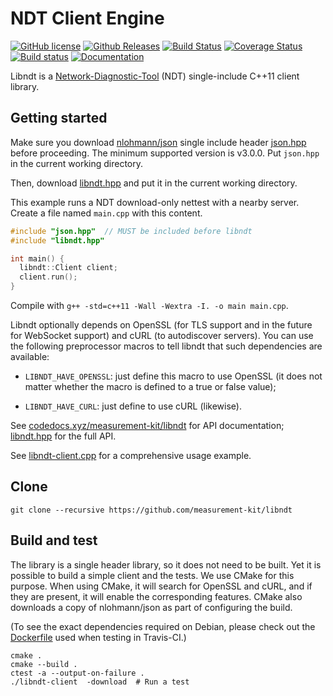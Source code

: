 # NDT Client Engine

[![GitHub license](https://img.shields.io/github/license/measurement-kit/libndt.svg)](https://raw.githubusercontent.com/measurement-kit/libndt/master/LICENSE) [![Github Releases](https://img.shields.io/github/release/measurement-kit/libndt.svg)](https://github.com/measurement-kit/libndt/releases) [![Build Status](https://img.shields.io/travis/measurement-kit/libndt/master.svg)](https://travis-ci.org/measurement-kit/libndt) [![Coverage Status](https://img.shields.io/coveralls/measurement-kit/libndt/master.svg)](https://coveralls.io/github/measurement-kit/libndt?branch=master) [![Build status](https://img.shields.io/appveyor/ci/bassosimone/libndt/master.svg)](https://ci.appveyor.com/project/bassosimone/libndt/branch/master) [![Documentation](https://codedocs.xyz/measurement-kit/libndt.svg)](https://codedocs.xyz/measurement-kit/libndt/)

Libndt is a [Network-Diagnostic-Tool](
https://github.com/ndt-project/ndt/wiki/NDTProtocol) (NDT) single-include
C++11 client library.

## Getting started

Make sure you download [nlohmann/json](https://github.com/nlohmann/json)
single include header [json.hpp](
https://github.com/nlohmann/json/blob/develop/single_include/nlohmann/json.hpp)
before proceeding. The minimum supported version is v3.0.0. Put `json.hpp`
in the current working directory.

Then, download [libndt.hpp](
https://github.com/measurement-kit/libndt/blob/master/libndt.hpp) and
put it in the current working directory.

This example runs a NDT download-only nettest with a nearby server. Create
a file named `main.cpp` with this content.

```C++
#include "json.hpp"  // MUST be included before libndt
#include "libndt.hpp"

int main() {
  libndt::Client client;
  client.run();
}
```

Compile with `g++ -std=c++11 -Wall -Wextra -I. -o main main.cpp`.

Libndt optionally depends on OpenSSL (for TLS support and in the future for
WebSocket support) and cURL (to autodiscover servers). You can use the following
preprocessor macros to tell libndt that such dependencies are available:

- `LIBNDT_HAVE_OPENSSL`: just define this macro to use OpenSSL (it does not
  matter whether the macro is defined to a true or false value);

- `LIBNDT_HAVE_CURL`: just define to use cURL (likewise).

See [codedocs.xyz/measurement-kit/libndt](
https://codedocs.xyz/measurement-kit/libndt/) for API documentation;
[libndt.hpp](libndt.hpp) for the full API.

See [libndt-client.cpp](libndt-client.cpp) for a comprehensive usage example.

## Clone

```
git clone --recursive https://github.com/measurement-kit/libndt
```

## Build and test

The library is a single header library, so it does not need to be built. Yet
it is possible to build a simple client and the tests. We use CMake for this
purpose. When using CMake, it will search for OpenSSL and cURL, and if they
are present, it will enable the corresponding features. CMake also downloads
a copy of nlohmann/json as part of configuring the build.

(To see the exact dependencies required on Debian, please check out the
[Dockerfile](https://github.com/measurement-kit/docker-ci/blob/master/debian/Dockerfile)
used when testing in Travis-CI.)

```
cmake .
cmake --build .
ctest -a --output-on-failure .
./libndt-client  -download  # Run a test
```
